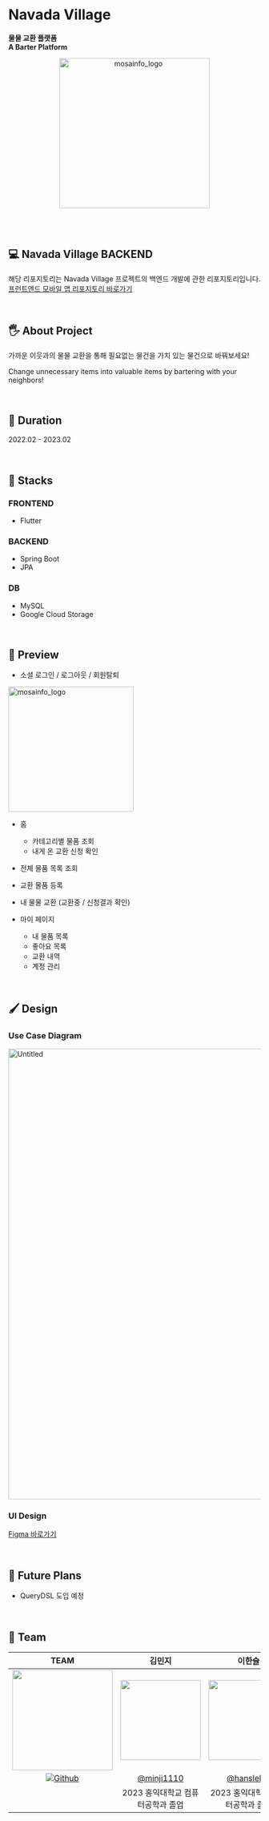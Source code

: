 # Navada Village

**물물 교환 플랫폼** </br>
**A Barter Platform**

<div align="center">
<img width="300" alt="mosainfo_logo" src="https://user-images.githubusercontent.com/51855129/221151239-1e865391-281e-4519-85bc-6d3629167656.png">
</div>

<br/> <br/> 

## 💻 Navada Village BACKEND
해당 리포지토리는 Navada Village 프로젝트의 백엔드 개발에 관한 리포지토리입니다.<br/>
[프런트엔드 모바일 앱 리포지토리 바로가기](https://github.com/Hi-DN/navada-mobile-app)

<br/> 

## 🖐 About Project
가까운 이웃과의 물물 교환을 통해 필요없는 물건을 가치 있는 물건으로 바꿔보세요!

Change unnecessary items into valuable items by bartering with your neighbors!

<br/> 

## 📅 Duration
2022.02 - 2023.02

<br/> 

## 🥞 Stacks
### FRONTEND
- Flutter

### BACKEND
- Spring Boot
- JPA

### DB
- MySQL
- Google Cloud Storage

<br/> 

## 🔮 Preview
- 소셜 로그인 / 로그아웃 / 회원탈퇴
<img width="250" alt="mosainfo_logo" src="https://user-images.githubusercontent.com/51855129/221163410-408266ac-53d7-4d11-99eb-25e056a40591.gif">

- 홈
  - 카테고리별 물품 조회
  - 내게 온 교환 신청 확인
  
- 전체 물품 목록 조회

- 교환 물품 등록

- 내 물물 교환 (교환중 / 신청결과 확인)

- 마이 페이지
  - 내 물품 목록
  - 좋아요 목록
  - 교환 내역
  - 계정 관리

<br/> 

## 🖌 Design
### Use Case Diagram
<img width="900" alt="Untitled" src="https://user-images.githubusercontent.com/51855129/221156123-a8eb138b-6815-4aa4-95f8-320c3ddb3559.png">


### UI Design
[Figma 바로가기](https://www.figma.com/file/UTxskaHOi51DLZwWr6DcDy/Navada-Village?node-id=913%3A1221&t=dbqyBzOmKUtqrKFJ-1)

<br/> 

## 📑 Future Plans
- QueryDSL 도입 예정

<br/>

## 💪 Team
|        **TEAM**         |          김민지         |       이한슬         |                                                                                                               
| :---------------------------------------------------------------------------------------------------------------------------------------------------: | :---------------------------------------------------------------------------------------------------------------------------------------------------: | :---------------------------------------------------------------------------------------------------------------------------------------------------------------------------------------------------: | 
|   <img width="200px" src="https://user-images.githubusercontent.com/51855129/219069219-a5dc76bc-6ff0-49e2-b40a-4c41e5f18ef7.png" />    |                      <img width="160px" src="https://user-images.githubusercontent.com/51855129/219071391-b856e91a-88c3-429f-b27e-fe1e2dcbbb1c.png" />    |                   <img width="160px" src="https://user-images.githubusercontent.com/51855129/219068013-42c555f0-220c-4345-bb4e-e7ac9a417925.png"/>   |
|   [![Github](https://img.shields.io/badge/GitHub-181717?style=for-the-badge&logo=GitHub&logoColor=white)](https://github.com/Hi-DN)   |    [@minji1110](https://github.com/minji1110)  | [@hanslelee](https://github.com/hanslelee)  |
|  &nbsp;&nbsp;&nbsp;&nbsp;&nbsp;  &nbsp;&nbsp;&nbsp;&nbsp;&nbsp;  &nbsp;&nbsp;&nbsp;&nbsp;&nbsp;  &nbsp;&nbsp;&nbsp;&nbsp;&nbsp;  | 2023 홍익대학교 컴퓨터공학과 졸업 | 2023 홍익대학교 컴퓨터공학과 졸업 |

<br/> 
